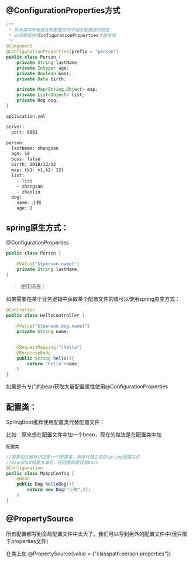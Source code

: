 ## @ConfigurationProperties方式

```java
/**
 * 将本类中所有属性和配置文件中相关配置进行绑定
 * 必须是组件@ConfigurationProperties才能生效
 */
@Component
@ConfigurationProperties(prefix = "person")
public class Person {
    private String lastName;
    private Integer age;
    private Boolean boss;
    private Date birth;

    private Map<String,Object> map;
    private List<Object> list;
    private Dog dog;
}
```
`application.yml`
```xml
server:
  port: 8081

person:
  lastName: zhangsan
  age: 18
  boss: false
  birth: 2018/12/12
  map: {k1: v1,k2: 12}
  list:
    - lisi
    - zhangsan
    - zhaoliu
  dog:
    name: 小狗
    age: 2
```

## spring原生方式：
@ConfigurationProperties

```java
public class Person {

    @Value("${person.name}")
    private String lastName;
}
```

>使用场景：

如果需要在某个业务逻辑中获取某个配置文件的值可以使用spring原生方式：

```java
@Controller
public class HelloController {

    @Value("${person.dog.name}")
    private String name;


    @RequestMapping("/hello")
    @ResponseBody
    public String hello(){
        return "hello"+name;
    }
}
```

如果是有专门的bean获取大量配置属性使用@ConfigurationProperties

## 配置类：

SpringBoot推荐使用配置类代替配置文件：

比如：原来想在配置文件中加一个bean，现在的做法是在配置类中加

`配置类`
```java
//需要加注解标识这是一个配置类，用来代替之前的spring配置文件
//bean的id就是方法名，返回值就是容器bean
@Configuration
public class MyAppConfig {
    @Bean
    public Dog helloDog(){
        return new Dog("小狗",2);
    }
}
```

## @PropertySource

所有配置都写到全局配置文件中太大了。我们可以写到另外的配置文件中(但只限于properties文件)

在类上加
@PropertySource(value = {"classpath:person.properties"})

